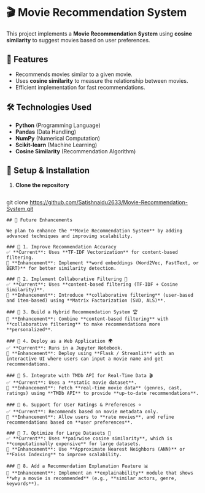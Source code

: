 # 🎬 Movie Recommendation System

This project implements a **Movie Recommendation System** using **cosine similarity** to suggest movies based on user preferences.

## 📌 Features
- Recommends movies similar to a given movie.
- Uses **cosine similarity** to measure the relationship between movies.
- Efficient implementation for fast recommendations.

## 🛠️ Technologies Used
- **Python** (Programming Language)
- **Pandas** (Data Handling)
- **NumPy** (Numerical Computation)
- **Scikit-learn** (Machine Learning)
- **Cosine Similarity** (Recommendation Algorithm)

## 🚀 Setup & Installation

1. **Clone the repository**
   ```bash
git clone https://github.com/Satishnaidu2633/Movie-Recommendation-System.git
```
## 🔮 Future Enhancements

We plan to enhance the **Movie Recommendation System** by adding advanced techniques and improving scalability.

### 🔹 1. Improve Recommendation Accuracy  
✅ **Current**: Uses **TF-IDF Vectorization** for content-based filtering.  
🔲 **Enhancement**: Implement **word embeddings (Word2Vec, FastText, or BERT)** for better similarity detection.

### 🔹 2. Implement Collaborative Filtering 🤝  
✅ **Current**: Uses **content-based filtering (TF-IDF + Cosine Similarity)**.  
🔲 **Enhancement**: Introduce **collaborative filtering** (user-based and item-based) using **Matrix Factorization (SVD, ALS)**.

### 🔹 3. Build a Hybrid Recommendation System 🏆  
🔲 **Enhancement**: Combine **content-based filtering** with **collaborative filtering** to make recommendations more **personalized**.

### 🔹 4. Deploy as a Web Application 🌍  
✅ **Current**: Runs in a Jupyter Notebook.  
🔲 **Enhancement**: Deploy using **Flask / Streamlit** with an interactive UI where users can input a movie name and get recommendations.

### 🔹 5. Integrate with TMDb API for Real-Time Data 🎬  
✅ **Current**: Uses a **static movie dataset**.  
🔲 **Enhancement**: Fetch **real-time movie data** (genres, cast, ratings) using **TMDb API** to provide **up-to-date recommendations**.

### 🔹 6. Support for User Ratings & Preferences ⭐  
✅ **Current**: Recommends based on movie metadata only.  
🔲 **Enhancement**: Allow users to **rate movies**, and refine recommendations based on **user preferences**.

### 🔹 7. Optimize for Large Datasets 🚀  
✅ **Current**: Uses **pairwise cosine similarity**, which is **computationally expensive** for large datasets.  
🔲 **Enhancement**: Use **Approximate Nearest Neighbors (ANN)** or **Faiss Indexing** to improve scalability.

### 🔹 8. Add a Recommendation Explanation Feature 📊  
🔲 **Enhancement**: Implement an **explainability** module that shows **why a movie is recommended** (e.g., **similar actors, genre, keywords**).
